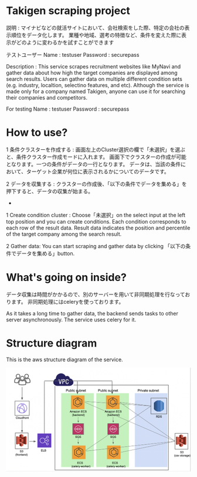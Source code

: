 # Takigen scraping project
説明 : マイナビなどの就活サイトにおいて、会社検索をした際、特定の会社の表示順位をデータ化します。
業種や地域、選考の特徴など、条件を変えた際に表示がどのように変わるかを試すことができます

テストユーザー
Name : testuser
Password : securepass

Description : This service scrapes recruitment websites like MyNavi and gather data 
about how high the target companies are displayed among search results.
Users can gather data on multiple different condition sets (e.g. industry, localtion, selectino features, and etc). 
Although the service is made only for a company named Takigen, anyone can use it for searching their companies and competitors. 

For testing 
Name : testuser
Password : securepass

# How to use?
1 条件クラスターを作成する : 
画面左上のCluster選択の欄で「未選択」を選ぶと、条件クラスター作成モードに入れます。
画面下でクラスターの作成が可能となります。一つの条件がデータの一行となります。
データは、当該の条件において、ターゲット企業が何位に表示されるかについてのデータです。

2 データを収集する : 
クラスターの作成後、「以下の条件でデータを集める」を押下すると、データの収集が始まる。

-

1 Create condition cluster : 
Choose「未選択」on the select input at the left top position 
and you can create conditions. Each condition corresponds to each row of the result data. 
Result data indicates the position and percentile of the target company among the search result. 

2 Gather data: 
You can start scraping and gather data by clicking 「以下の条件でデータを集める」button. 

# What's going on inside?
データ収集は時間がかかるので、別のサーバーを用いて非同期処理を行なっております。
非同期処理にはceleryを使っております。

As it takes a long time to gather data, the backend sends tasks to other server asynchronously. 
The service uses celery for it. 

# Structure diagram 
This is the aws structure diagram of the service. 

![alt text](https://github.com/Ricky0308/Takigen-scraping/blob/master/aws_arch.png?raw=true)
